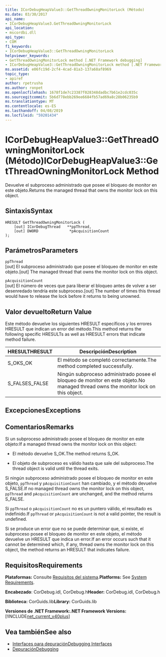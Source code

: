 ```yaml
---
title: ICorDebugHeapValue3::GetThreadOwningMonitorLock (Método)
ms.date: 03/30/2017
api_name:
- ICorDebugHeapValue3.GetThreadOwningMonitorLock
api_location:
- mscordbi.dll
api_type:
- COM
f1_keywords:
- ICorDebugHeapValue3::GetThreadOwningMonitorLock
helpviewer_keywords:
- GetThreadOwningMonitorLock method [.NET Framework debugging]
- ICorDebugHeapValue3::GetThreadOwningMonitorLock method [.NET Framework debugging]
ms.assetid: e06fc19d-2cf4-4cad-81a3-137a68af8969
topic_type:
- apiref
author: rpetrusha
ms.author: ronpet
ms.openlocfilehash: 1678f1de7c23387f028348dadbc7b61e2cdc035c
ms.sourcegitcommit: 5b6d778ebb269ee6684fb57ad69a8c28b06235b9
ms.translationtype: MT
ms.contentlocale: es-ES
ms.lasthandoff: 04/08/2019
ms.locfileid: "59201434"
---
```

# <a name="icordebugheapvalue3getthreadowningmonitorlock-method"></a><span data-ttu-id="a65e8-102">ICorDebugHeapValue3::GetThreadOwningMonitorLock (Método)</span><span class="sxs-lookup"><span data-stu-id="a65e8-102">ICorDebugHeapValue3::GetThreadOwningMonitorLock Method</span></span>
<span data-ttu-id="a65e8-103">Devuelve el subproceso administrado que posee el bloqueo de monitor en este objeto.</span><span class="sxs-lookup"><span data-stu-id="a65e8-103">Returns the managed thread that owns the monitor lock on this object.</span></span>  
  
## <a name="syntax"></a><span data-ttu-id="a65e8-104">Sintaxis</span><span class="sxs-lookup"><span data-stu-id="a65e8-104">Syntax</span></span>  
  
```  
HRESULT GetThreadOwningMonitorLock (  
    [out] ICorDebugThread   **ppThread,  
    [out] DWORD              *pAcquisitionCount  
);  
```  
  
## <a name="parameters"></a><span data-ttu-id="a65e8-105">Parámetros</span><span class="sxs-lookup"><span data-stu-id="a65e8-105">Parameters</span></span>  
 `ppThread`  
 <span data-ttu-id="a65e8-106">[out] El subproceso administrado que posee el bloqueo de monitor en este objeto.</span><span class="sxs-lookup"><span data-stu-id="a65e8-106">[out] The managed thread that owns the monitor lock on this object.</span></span>  
  
 `pAcquisitionCount`  
 <span data-ttu-id="a65e8-107">[out] El número de veces que para liberar el bloqueo antes de volver a ser desenredado tendría este subproceso.</span><span class="sxs-lookup"><span data-stu-id="a65e8-107">[out] The number of times this thread would have to release the lock before it returns to being unowned.</span></span>  
  
## <a name="return-value"></a><span data-ttu-id="a65e8-108">Valor devuelto</span><span class="sxs-lookup"><span data-stu-id="a65e8-108">Return Value</span></span>  
 <span data-ttu-id="a65e8-109">Este método devuelve los siguientes HRESULT específicos y los errores HRESULT que indican un error del método.</span><span class="sxs-lookup"><span data-stu-id="a65e8-109">This method returns the following specific HRESULTs as well as HRESULT errors that indicate method failure.</span></span>  
  
|<span data-ttu-id="a65e8-110">HRESULT</span><span class="sxs-lookup"><span data-stu-id="a65e8-110">HRESULT</span></span>|<span data-ttu-id="a65e8-111">Descripción</span><span class="sxs-lookup"><span data-stu-id="a65e8-111">Description</span></span>|  
|-------------|-----------------|  
|<span data-ttu-id="a65e8-112">S_OK</span><span class="sxs-lookup"><span data-stu-id="a65e8-112">S_OK</span></span>|<span data-ttu-id="a65e8-113">El método se completó correctamente.</span><span class="sxs-lookup"><span data-stu-id="a65e8-113">The method completed successfully.</span></span>|  
|<span data-ttu-id="a65e8-114">S_FALSE</span><span class="sxs-lookup"><span data-stu-id="a65e8-114">S_FALSE</span></span>|<span data-ttu-id="a65e8-115">Ningún subproceso administrado posee el bloqueo de monitor en este objeto.</span><span class="sxs-lookup"><span data-stu-id="a65e8-115">No managed thread owns the monitor lock on this object.</span></span>|  
  
## <a name="exceptions"></a><span data-ttu-id="a65e8-116">Excepciones</span><span class="sxs-lookup"><span data-stu-id="a65e8-116">Exceptions</span></span>  
  
## <a name="remarks"></a><span data-ttu-id="a65e8-117">Comentarios</span><span class="sxs-lookup"><span data-stu-id="a65e8-117">Remarks</span></span>  
 <span data-ttu-id="a65e8-118">Si un subproceso administrado posee el bloqueo de monitor en este objeto:</span><span class="sxs-lookup"><span data-stu-id="a65e8-118">If a managed thread owns the monitor lock on this object:</span></span>  
  
-   <span data-ttu-id="a65e8-119">El método devuelve S_OK.</span><span class="sxs-lookup"><span data-stu-id="a65e8-119">The method returns S_OK.</span></span>  
  
-   <span data-ttu-id="a65e8-120">El objeto de subproceso es válido hasta que sale del subproceso.</span><span class="sxs-lookup"><span data-stu-id="a65e8-120">The thread object is valid until the thread exits.</span></span>  
  
 <span data-ttu-id="a65e8-121">Si ningún subproceso administrado posee el bloqueo de monitor en este objeto, `ppThread` y `pAcquisitionCount` han cambiado, y el método devuelve S_FALSE.</span><span class="sxs-lookup"><span data-stu-id="a65e8-121">If no managed thread owns the monitor lock on this object, `ppThread` and `pAcquisitionCount` are unchanged, and the method returns S_FALSE.</span></span>  
  
 <span data-ttu-id="a65e8-122">Si `ppThread` o `pAcquisitionCount` no es un puntero válido, el resultado es indefinido.</span><span class="sxs-lookup"><span data-stu-id="a65e8-122">If `ppThread` or `pAcquisitionCount` is not a valid pointer, the result is undefined.</span></span>  
  
 <span data-ttu-id="a65e8-123">Si se produce un error que no se puede determinar que, si existe, el subproceso posee el bloqueo de monitor en este objeto, el método devuelve un HRESULT que indica un error.</span><span class="sxs-lookup"><span data-stu-id="a65e8-123">If an error occurs such that it cannot be determined which, if any, thread owns the monitor lock on this object, the method returns an HRESULT that indicates failure.</span></span>  
  
## <a name="requirements"></a><span data-ttu-id="a65e8-124">Requisitos</span><span class="sxs-lookup"><span data-stu-id="a65e8-124">Requirements</span></span>  
 <span data-ttu-id="a65e8-125">**Plataformas:** Consulte [Requisitos del sistema](../../../../docs/framework/get-started/system-requirements.md).</span><span class="sxs-lookup"><span data-stu-id="a65e8-125">**Platforms:** See [System Requirements](../../../../docs/framework/get-started/system-requirements.md).</span></span>  
  
 <span data-ttu-id="a65e8-126">**Encabezado**: CorDebug.idl, CorDebug.h</span><span class="sxs-lookup"><span data-stu-id="a65e8-126">**Header:** CorDebug.idl, CorDebug.h</span></span>  
  
 <span data-ttu-id="a65e8-127">**Biblioteca:** CorGuids.lib</span><span class="sxs-lookup"><span data-stu-id="a65e8-127">**Library:** CorGuids.lib</span></span>  
  
 **<span data-ttu-id="a65e8-128">Versiones de .NET Framework:</span><span class="sxs-lookup"><span data-stu-id="a65e8-128">.NET Framework Versions:</span></span>** [!INCLUDE[net_current_v40plus](../../../../includes/net-current-v40plus-md.md)]  
  
## <a name="see-also"></a><span data-ttu-id="a65e8-129">Vea también</span><span class="sxs-lookup"><span data-stu-id="a65e8-129">See also</span></span>

- [<span data-ttu-id="a65e8-130">Interfaces para depuración</span><span class="sxs-lookup"><span data-stu-id="a65e8-130">Debugging Interfaces</span></span>](../../../../docs/framework/unmanaged-api/debugging/debugging-interfaces.md)
- [<span data-ttu-id="a65e8-131">Depuración</span><span class="sxs-lookup"><span data-stu-id="a65e8-131">Debugging</span></span>](../../../../docs/framework/unmanaged-api/debugging/index.md)

